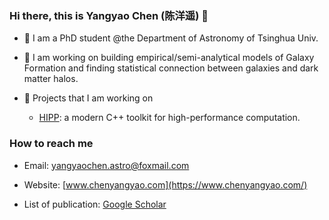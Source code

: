 ### Hi there, this is Yangyao Chen (陈洋遥) 👋

- :book: I am a PhD student @the Department of Astronomy of Tsinghua Univ. 

- :shit: I am working on building empirical/semi-analytical models of Galaxy Formation and finding statistical connection between galaxies and dark matter halos.

- :ghost: Projects that I am working on

  - [HIPP](https://github.com/ChenYangyao/hipp): a modern C++ toolkit for high-performance computation.

### How to reach me

- Email: yangyaochen.astro@foxmail.com

- Website: [www.chenyangyao.com](https://www.chenyangyao.com/)

- List of publication: [Google Scholar](https://scholar.google.com/citations?user=_dfTRA8AAAAJ&hl=en) 
